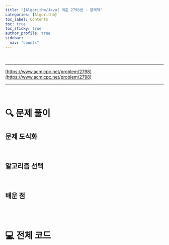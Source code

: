 ```yaml
---
title: "[Algorithm/Java] 백준 2798번 - 블랙잭"
categories: [Algorithm]
toc_label: Contents
toc: true
toc_sticky: true
author_profile: true
sidebar:
  nav: "counts"
---
```


<br>

---

[https://www.acmicpc.net/problem/2798](https://www.acmicpc.net/problem/2798)

---

<br>

# 🔍 문제 풀이

## 문제 도식화

<br>

## 알고리즘 선택

<br>

## 배운 점

<br><br>

# 💻 전체 코드

```java

```

<br>

